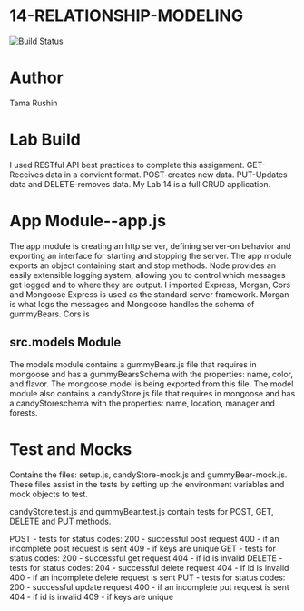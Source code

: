 # 14-RELATIONSHIP-MODELING
[![Build Status](https://travis-ci.com/tamarushin/14-relationship-modeling.svg?branch=master)](https://travis-ci.com/tamarushin/14-relationship-modeling)

# Author
Tama Rushin

# Lab Build
I used RESTful API best practices to complete this assignment. GET-Receives data in a convient format. POST-creates new data. PUT-Updates data and DELETE-removes data. My Lab 14 is a full CRUD application.

# App Module--app.js
The app module is creating an http server, defining server-on behavior and exporting an interface for starting and stopping the server. The app module exports an object containing start and stop methods.
Node provides an easily extensible logging system, allowing you to control which messages get logged and to where they are output.
I imported Express, Morgan, Cors and Mongoose
Express is used as the standard server framework. Morgan is what logs the messages and Mongoose handles the schema of gummyBears. Cors is

## src.models Module
The models module contains a gummyBears.js file that requires in mongoose and has a gummyBearsSchema with the properties: name, color, and flavor. The mongoose.model is being exported from this file. The model module also contains a candyStore.js file that requires in mongoose and has a candyStoreschema with the properties: name, location, manager and forests.

# Test and Mocks

Contains the files: setup.js, candyStore-mock.js and gummyBear-mock.js. These files assist in the tests by setting up the environment variables and mock objects to test.

candyStore.test.js and gummyBear.test.js contain tests for POST, GET, DELETE and PUT methods.

POST - tests for status codes:
200 - successful post request
400 - if an incomplete post request is sent
409 - if keys are unique
GET - tests for status codes:
200 - successful get request
404 - if id is invalid
DELETE - tests for status codes:
204 - successful delete request
404 - if id is invalid
400 - if an incomplete delete request is sent
PUT - tests for status codes:
200 - successful update request
400 - if an incomplete put request is sent
404 - if id is invalid
409 - if keys are unique